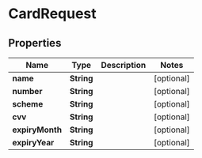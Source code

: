 

# CardRequest

## Properties

Name | Type | Description | Notes
------------ | ------------- | ------------- | -------------
**name** | **String** |  |  [optional]
**number** | **String** |  |  [optional]
**scheme** | **String** |  |  [optional]
**cvv** | **String** |  |  [optional]
**expiryMonth** | **String** |  |  [optional]
**expiryYear** | **String** |  |  [optional]



